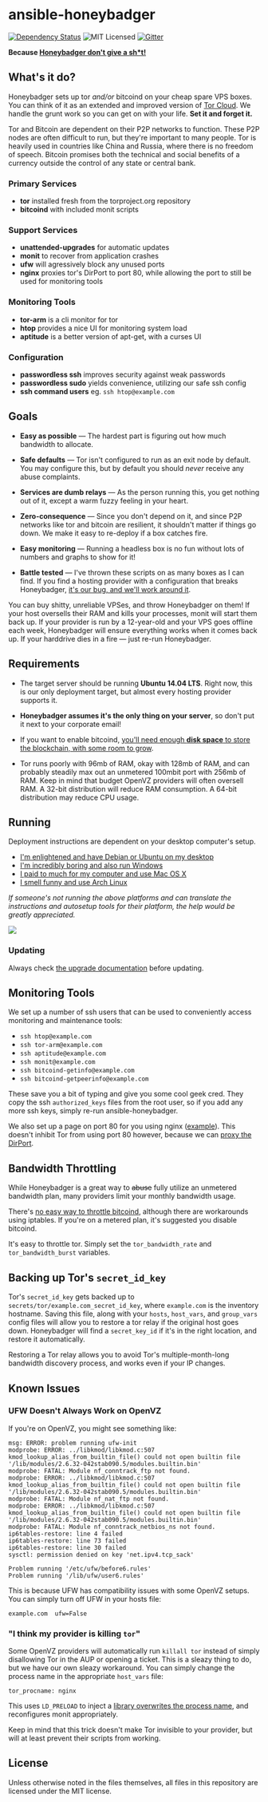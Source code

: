ansible-honeybadger
===================

[![Dependency Status](http://img.shields.io/gemnasium/PiPeep/ansible-honeybadger.svg?style=flat)](https://gemnasium.com/PiPeep/ansible-honeybadger)
![MIT Licensed](https://img.shields.io/badge/license-MIT-blue.svg?style=flat)
[![Gitter](https://img.shields.io/badge/gitter-join%20chat%20%E2%86%92-brightgreen.svg?style=flat)](https://gitter.im/PiPeep/ansible-honeybadger?utm_source=badge&utm_medium=badge&utm_campaign=pr-badge&utm_content=badge)

**Because [Honeybadger don't give a sh*t!][youtube]**

[youtube]: https://www.youtube.com/watch?v=4r7wHMg5Yjg

What's it do?
-------------

Honeybadger sets up tor *and/or* bitcoind on your cheap spare VPS boxes. You can
think of it as an extended and improved version of [Tor Cloud]. We handle the
grunt work so you can get on with your life. **Set it and forget it.**

Tor and Bitcoin are dependent on their P2P networks to function. These P2P nodes
are often difficult to run, but they're important to many people. Tor is heavily
used in countries like China and Russia, where there is no freedom of speech.
Bitcoin promises both the technical and social benefits of a currency outside
the control of any state or central bank.

[Tor Cloud]: https://cloud.torproject.org/

### Primary Services

-   **tor** installed fresh from the torproject.org repository
-   **bitcoind** with included monit scripts

### Support Services

-   **unattended-upgrades** for automatic updates
-   **monit** to recover from application crashes
-   **ufw** will agressively block any unused ports
-   **nginx** proxies tor's DirPort to port 80, while allowing the port to still
    be used for monitoring tools

### Monitoring Tools

-   **tor-arm** is a cli monitor for tor
-   **htop** provides a nice UI for monitoring system load
-   **aptitude** is a better version of apt-get, with a curses UI

### Configuration

-   **passwordless ssh** improves security against weak passwords
-   **passwordless sudo** yields convenience, utilizing our safe ssh config
-   **ssh command users** eg. `ssh htop@example.com`

Goals
-----

-   **Easy as possible** &mdash; The hardest part is figuring out how much
    bandwidth to allocate.

-   **Safe defaults** &mdash; Tor isn't configured to run as an exit node by
    default. You may configure this, but by default you should *never* receive
    any abuse complaints.

-   **Services are dumb relays** &mdash; As the person running this, you get
    nothing out of it, except a warm fuzzy feeling in your heart.

-   **Zero-consequence** &mdash; Since you don't depend on it, and since P2P
    networks like tor and bitcoin are resilient, it shouldn't matter if things
    go down. We make it easy to re-deploy if a box catches fire.

-   **Easy monitoring** &mdash; Running a headless box is no fun without lots of
    numbers and graphs to show for it!

-   **Battle tested** &mdash; I've thrown these scripts on as many boxes as I
    can find. If you find a hosting provider with a configuration that breaks
    Honeybadger, [it's our bug, and we'll work around it][issues].

You can buy shitty, unreliable VPSes, and throw Honeybadger on them! If your
host oversells their RAM and kills your processes, monit will start them back
up. If your provider is run by a 12-year-old and your VPS goes offline each
week, Honeybadger will ensure everything works when it comes back up. If your
harddrive dies in a fire &mdash; just re-run Honeybadger.

[issues]: https://github.com/pipeep/ansible-honeybadger/issues

Requirements
------------

-   The target server should be running **Ubuntu 14.04 LTS**. Right now, this is
    our only deployment target, but almost every hosting provider supports it.

-   **Honeybadger assumes it's the only thing on your server**, so don't put it
    next to your corporate email!

-   If you want to enable bitcoind, [you'll need enough **disk space** to store
    the blockchain, with some room to grow][blockchain size].

-   Tor runs poorly with 96mb of RAM, okay with 128mb of RAM, and can probably
    steadily max out an unmetered 100mbit port with 256mb of RAM. Keep in mind
    that budget OpenVZ providers will often oversell RAM. A 32-bit distribution
    will reduce RAM consumption. A 64-bit distribution may reduce CPU usage.

[blockchain size]: https://blockchain.info/charts/blocks-size

Running
-------

Deployment instructions are dependent on your desktop computer's setup.

- [I'm enlightened and have Debian or Ubuntu on my
  desktop](docs/setup_debian.md)
- [I'm incredibly boring and also run Windows](docs/setup_windows.md)
- [I paid to much for my computer and use Mac OS X](docs/setup_osx.md)
- [I smell funny and use Arch Linux](docs/setup_arch.md)

*If someone's not running the above platforms and can translate the instructions
and autosetup tools for their platform, the help would be greatly appreciated.*

![](docs/autosetup.png)

### Updating

Always check [the upgrade documentation](docs/updating.md) before updating.

Monitoring Tools
----------------

We set up a number of ssh users that can be used to conveniently access
monitoring and maintenance tools:

- `ssh htop@example.com`
- `ssh tor-arm@example.com`
- `ssh aptitude@example.com`
- `ssh monit@example.com`
- `ssh bitcoind-getinfo@example.com`
- `ssh bitcoind-getpeerinfo@example.com`

These save you a bit of typing and give you some cool geek cred. They copy the
ssh `authorized_keys` files from the root user, so if you add any more ssh keys,
simply re-run ansible-honeybadger.

We also set up a page on port 80 for you using nginx ([example][hostus]). This
doesn't inhibit Tor from using port 80 however, because we can [proxy the
DirPort][dirport proxy].

[hostus]: http://hostus.benjam.info/
[dirport proxy]: https://trac.torproject.org/projects/tor/wiki/doc/TorFAQ#HowcanImakemyrelayaccessibletopeoplestuckbehindrestrictivefirewalls

Bandwidth Throttling
--------------------

While Honeybadger is a great way to ~~abuse~~ fully utilize an unmetered
bandwidth plan, many providers limit your monthly bandwidth usage.

There's [no easy way to throttle bitcoind][throttle bitcoind], although there
are workarounds using iptables. If you're on a metered plan, it's suggested you
disable bitcoind.

It's easy to throttle tor. Simply set the `tor_bandwidth_rate` and
`tor_bandwidth_burst` variables.

[throttle bitcoind]: https://github.com/bitcoin/bitcoin/issues/273

Backing up Tor's `secret_id_key`
--------------------------------

Tor's `secret_id_key` gets backed up to `secrets/tor/example.com_secret_id_key`,
where `example.com` is the inventory hostname. Saving this file, along with your
`hosts`, `host_vars`, and `group_vars` config files will allow you to restore a
tor relay if the original host goes down. Honeybadger will find a
`secret_key_id` if it's in the right location, and restore it automatically.

Restoring a Tor relay allows you to avoid Tor's multiple-month-long bandwidth
discovery process, and works even if your IP changes.

Known Issues
------------

### UFW Doesn't Always Work on OpenVZ

If you're on OpenVZ, you might see something like:

```
msg: ERROR: problem running ufw-init
modprobe: ERROR: ../libkmod/libkmod.c:507 kmod_lookup_alias_from_builtin_file() could not open builtin file '/lib/modules/2.6.32-042stab090.5/modules.builtin.bin'
modprobe: FATAL: Module nf_conntrack_ftp not found.
modprobe: ERROR: ../libkmod/libkmod.c:507 kmod_lookup_alias_from_builtin_file() could not open builtin file '/lib/modules/2.6.32-042stab090.5/modules.builtin.bin'
modprobe: FATAL: Module nf_nat_ftp not found.
modprobe: ERROR: ../libkmod/libkmod.c:507 kmod_lookup_alias_from_builtin_file() could not open builtin file '/lib/modules/2.6.32-042stab090.5/modules.builtin.bin'
modprobe: FATAL: Module nf_conntrack_netbios_ns not found.
ip6tables-restore: line 4 failed
ip6tables-restore: line 73 failed
ip6tables-restore: line 30 failed
sysctl: permission denied on key 'net.ipv4.tcp_sack'

Problem running '/etc/ufw/before6.rules'
Problem running '/lib/ufw/user6.rules'
```

This is because UFW has compatibility issues with some OpenVZ setups. You can
simply turn off UFW in your hosts file:

```
example.com  ufw=False
```

### "I think my provider is killing `tor`"

Some OpenVZ providers will automatically run `killall tor` instead of simply
disallowing Tor in the AUP or opening a ticket. This is a sleazy thing to do,
but we have our own sleazy workaround. You can simply change the process name in
the appropriate `host_vars` file:

```
tor_procname: nginx
```

This uses `LD_PRELOAD` to inject a [library overwrites the process
name][electrum/procname], and reconfigures monit appropriately.

Keep in mind that this trick doesn't make Tor invisible to your provider, but
will at least prevent their scripts from working.

[electrum/procname]: https://github.com/electrum/procname

License
-------

Unless otherwise noted in the files themselves, all files in this repository are
licensed under the MIT license.
